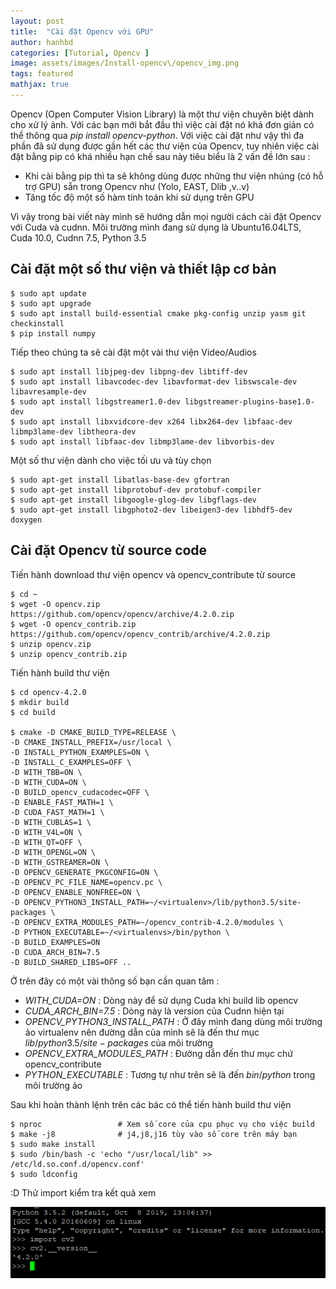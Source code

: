 ```yaml
---
layout: post
title:  "Cài đặt Opencv với GPU"
author: hanhbd
categories: [Tutorial, Opencv ]
image: assets/images/Install-opencv\/opencv_img.png
tags: featured
mathjax: true
---
```


Opencv (Open Computer Vision Library) là một thư viện chuyên biệt dành cho xử lý ảnh. Với các bạn mới bắt đầu thì việc cài đặt nó khá đơn giản có thể thông qua *pip install opencv-python*. Với việc cài đặt như vậy thì đa phần đã sử dụng được gần hết các thư viện của Opencv, tuy nhiên việc cài đặt bằng pip có khá nhiều hạn chế sau này tiêu biểu là 2 vấn đề lớn sau : 

- Khi cài bằng pip thì ta sẽ không dùng được những thư viện nhúng (có hỗ trợ GPU) sẵn trong Opencv như (Yolo, EAST, Dlib ,v..v)
- Tăng tốc độ một số hàm tính toán khi sử dụng trên GPU  

Vì vậy trong bài viết này mình sẽ hướng dẫn mọi người cách cài đặt Opencv với Cuda và cudnn. Môi trường mình đang sử dụng là Ubuntu16.04LTS, Cuda 10.0, Cudnn 7.5, Python 3.5

## Cài đặt một số thư viện và thiết lập cơ bản 

```console
$ sudo apt update
$ sudo apt upgrade
$ sudo apt install build-essential cmake pkg-config unzip yasm git checkinstall
$ pip install numpy
```

Tiếp theo chúng ta sẽ cài đặt một vài thư viện Video/Audios

```console
$ sudo apt install libjpeg-dev libpng-dev libtiff-dev
$ sudo apt install libavcodec-dev libavformat-dev libswscale-dev libavresample-dev
$ sudo apt install libgstreamer1.0-dev libgstreamer-plugins-base1.0-dev
$ sudo apt install libxvidcore-dev x264 libx264-dev libfaac-dev libmp3lame-dev libtheora-dev 
$ sudo apt install libfaac-dev libmp3lame-dev libvorbis-dev
```

Một số thư viện dành cho việc tối ưu và tùy chọn

```console
$ sudo apt-get install libatlas-base-dev gfortran
$ sudo apt-get install libprotobuf-dev protobuf-compiler
$ sudo apt-get install libgoogle-glog-dev libgflags-dev
$ sudo apt-get install libgphoto2-dev libeigen3-dev libhdf5-dev doxygen
```

## Cài đặt Opencv từ source code

Tiến hành download thư viện opencv và opencv_contribute từ source 

```console
$ cd ~
$ wget -O opencv.zip https://github.com/opencv/opencv/archive/4.2.0.zip
$ wget -O opencv_contrib.zip https://github.com/opencv/opencv_contrib/archive/4.2.0.zip
$ unzip opencv.zip
$ unzip opencv_contrib.zip
```
Tiến hành build thư viện

```console
$ cd opencv-4.2.0
$ mkdir build
$ cd build

$ cmake -D CMAKE_BUILD_TYPE=RELEASE \
-D CMAKE_INSTALL_PREFIX=/usr/local \
-D INSTALL_PYTHON_EXAMPLES=ON \
-D INSTALL_C_EXAMPLES=OFF \
-D WITH_TBB=ON \
-D WITH_CUDA=ON \
-D BUILD_opencv_cudacodec=OFF \
-D ENABLE_FAST_MATH=1 \
-D CUDA_FAST_MATH=1 \
-D WITH_CUBLAS=1 \
-D WITH_V4L=ON \
-D WITH_QT=OFF \
-D WITH_OPENGL=ON \
-D WITH_GSTREAMER=ON \
-D OPENCV_GENERATE_PKGCONFIG=ON \
-D OPENCV_PC_FILE_NAME=opencv.pc \
-D OPENCV_ENABLE_NONFREE=ON \
-D OPENCV_PYTHON3_INSTALL_PATH=~/<virtualenv>/lib/python3.5/site-packages \
-D OPENCV_EXTRA_MODULES_PATH=~/opencv_contrib-4.2.0/modules \
-D PYTHON_EXECUTABLE=~/<virtualenvs>/bin/python \
-D BUILD_EXAMPLES=ON
-D CUDA_ARCH_BIN=7.5
-D BUILD_SHARED_LIBS=OFF ..
```

Ở trên đây có một vài thông số bạn cần quan tâm :
- *WITH_CUDA=ON*                    : Dòng này để sử dụng Cuda khi build lib opencv
- *CUDA_ARCH_BIN=7.5*               : Dòng này là version của Cudnn hiện tại
- *OPENCV_PYTHON3_INSTALL_PATH*    : Ở đây mình đang dùng môi trường ảo virtualenv nên đường dẫn của mình sẽ là đến thư mục $lib/python3.5/site-packages$ của môi trường
- *OPENCV_EXTRA_MODULES_PATH*       : Đường dẫn đến thư mục chứ opencv_contribute
- *PYTHON_EXECUTABLE*               : Tương tự như trên sẽ là đến $bin/python$ trong môi trường ảo

Sau khi hoàn thành lệnh trên các bác có thể tiến hành build thư viện 

```console
$ nproc                 # Xem số core của cpu phục vụ cho việc build
$ make -j8              # j4,j8,j16 tùy vào số core trên máy bạn
$ sudo make install
$ sudo /bin/bash -c 'echo "/usr/local/lib" >> /etc/ld.so.conf.d/opencv.conf'
$ sudo ldconfig
```

:D Thử import kiểm tra kết quả xem 

![](../assets/images/Install-opencv/cv2_import.png)

